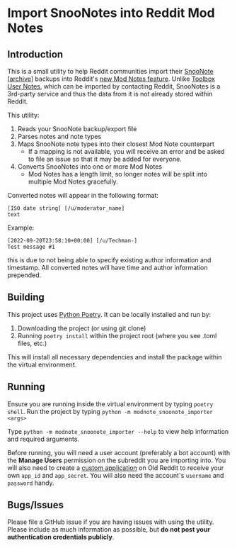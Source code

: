 # Import SnooNotes into Reddit Mod Notes
## Introduction
This is a small utility to help Reddit communities import their [SnooNote](https://snoonotes.com/) [[archive](https://web.archive.org/web/20220801175349/https://snoonotes.com/#!/)] backups into Reddit's [new Mod Notes feature](https://www.reddit.com/r/modnews/comments/t8vafc/announcing_mod_notes/). Unlike [Toolbox User Notes](https://www.reddit.com/r/toolbox/wiki/docs/usernotes/), which can be imported by contacting Reddit, SnooNotes is a 3rd-party service and thus the data from it is not already stored within Reddit.

This utility:
1. Reads your SnooNote backup/export file
2. Parses notes and note types
3. Maps SnooNote note types into their closest Mod Note counterpart
    * If a mapping is not available, you will receive an error and be asked to file an issue so that it may be added for everyone.
4. Converts SnooNotes into one or more Mod Notes
    * Mod Notes has a length limit, so longer notes will be split into multiple Mod Notes gracefully.


Converted notes will appear in the following format:
```
[ISO date string] [/u/moderator_name]
text
```

Example:
```
[2022-09-20T23:58:10+00:00] [/u/Techman-]
Test message #1
```
this is due to not being able to specify existing author information and timestamp. All converted notes will have time and author information prepended.

## Building
This project uses [Python Poetry](https://python-poetry.org/). It can be locally installed and run by:

1. Downloading the project (or using git clone)
2. Running `poetry install` within the project root (where you see .toml files, etc.)

This will install all necessary dependencies and install the package within the virtual environment.

## Running
Ensure you are running inside the virtual environment by typing `poetry shell`. Run the project by typing `python -m modnote_snoonote_importer <args>`

Type `python -m modnote_snoonote_importer --help` to view help information and required arguments.

Before running, you will need a user account (preferably a bot account) with the **Manage Users** permission on the subreddit you are importing into. You will also need to create a [custom application](https://old.reddit.com/prefs/apps/) on Old Reddit to receive your own `app_id` and `app_secret`. You will also need the account's `username` and `password` handy.

## Bugs/Issues
Please file a GitHub issue if you are having issues with using the utility. Please include as much information as possible, but **do not post your authentication credentials publicly**.
